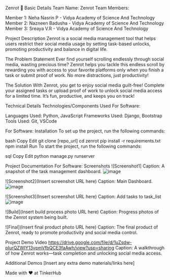 Zenrot 🎯
Basic Details
Team Name: Zenrot
Team Members:

Member 1: Neha Nasrin P - Vidya Academy of Science And Technology
Member 2: Nazneen Badusha - Vidya Academy of Science And Technology
Member 3: Sreaya V.R - Vidya Academy of Science And Technology


Project Description
Zenrot is a social media management tool that helps users restrict their social media usage by setting task-based unlocks, promoting productivity and balance in digital life.

The Problem Statement
Ever find yourself scrolling endlessly through social media, wasting precious time? Zenrot helps you tackle this endless scroll by rewarding you with access to your favorite platforms only when you finish a task or submit proof of work. No more distractions, just productivity!

The Solution
With Zenrot, you get to enjoy social media guilt-free! Complete your assigned tasks or upload proof of work to unlock social media access for a limited time. It’s fun, productive, and keeps you on track!

Technical Details
Technologies/Components Used
For Software:

Languages Used: Python, JavaScript
Frameworks Used: Django, Bootstrap
Tools Used: Git, VSCode

For Software:
Installation
To set up the project, run the following commands:

bash
Copy
Edit
git clone [repo_url]
cd zenrot
pip install -r requirements.txt
npm install
Run
To start the project, run the following commands:

sql
Copy
Edit
python manage.py runserver

Project Documentation
For Software:
Screenshots
![Screenshot1]
Caption: A snapshot of the task management dashboard.
![image](https://github.com/user-attachments/assets/1ad97bcc-184c-4d13-963b-e99c48ff5443)


![Screenshot2](Insert screenshot URL here)
Caption: Main Dashboard.
![image](https://github.com/user-attachments/assets/44319c81-9738-4b44-913d-0875f4411345)


![Screenshot3](Insert screenshot URL here)
Caption: Add tasks to task_list
![image](https://github.com/user-attachments/assets/97b855d4-3d4d-4948-9df3-e2822b181ef8)



![Build](Insert build process photo URL here)
Caption: Progress photos of the Zenrot system being built.

![Final](Insert final product photo URL here)
Caption: The final product of Zenrot, ready to promote productivity and social media control.

Project Demo
Video
https://drive.google.com/file/d/1uZsdw-pIurQZWIY13vpmVfbQCE3faAwh/view?usp=sharing
Caption: A walkthrough of how Zenrot works—task completion and unlocking social media access.

Additional Demos
[Insert any extra demo materials/links here]


Made with ❤️ at TinkerHub
